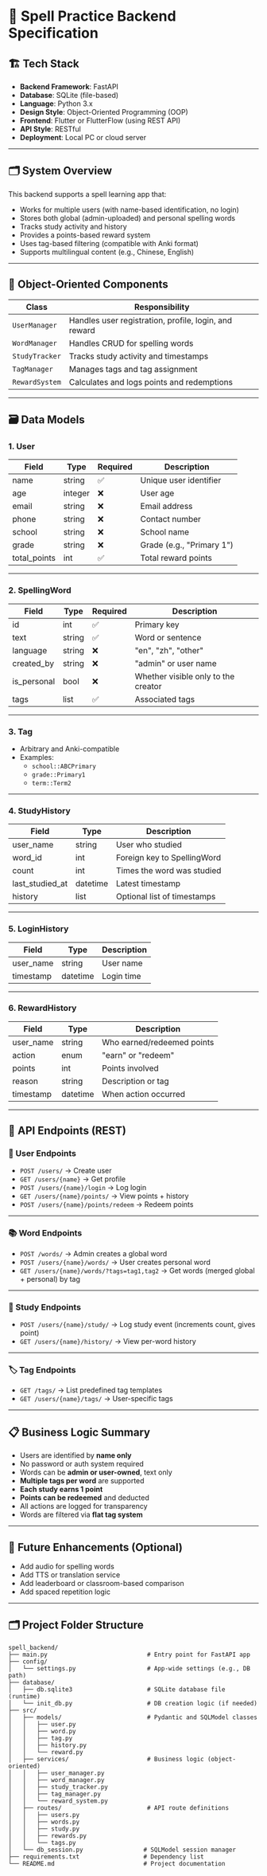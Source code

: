 # 🧠 Spell Practice Backend Specification

## 🏗️ Tech Stack

- **Backend Framework**: FastAPI
- **Database**: SQLite (file-based)
- **Language**: Python 3.x
- **Design Style**: Object-Oriented Programming (OOP)
- **Frontend**: Flutter or FlutterFlow (using REST API)
- **API Style**: RESTful
- **Deployment**: Local PC or cloud server

---

## 🗂️ System Overview

This backend supports a spell learning app that:

- Works for multiple users (with name-based identification, no login)
- Stores both global (admin-uploaded) and personal spelling words
- Tracks study activity and history
- Provides a points-based reward system
- Uses tag-based filtering (compatible with Anki format)
- Supports multilingual content (e.g., Chinese, English)

---

## 🧩 Object-Oriented Components

| Class          | Responsibility                                        |
| -------------- | ----------------------------------------------------- |
| `UserManager`  | Handles user registration, profile, login, and reward |
| `WordManager`  | Handles CRUD for spelling words                       |
| `StudyTracker` | Tracks study activity and timestamps                  |
| `TagManager`   | Manages tags and tag assignment                       |
| `RewardSystem` | Calculates and logs points and redemptions            |

---

## 🗃️ Data Models

### 1. User

| Field         | Type    | Required | Description               |
| ------------- | ------- | -------- | ------------------------- |
| name          | string  | ✅        | Unique user identifier    |
| age           | integer | ❌        | User age                  |
| email         | string  | ❌        | Email address             |
| phone         | string  | ❌        | Contact number            |
| school        | string  | ❌        | School name               |
| grade         | string  | ❌        | Grade (e.g., "Primary 1") |
| total\_points | int     | ✅        | Total reward points       |

---

### 2. SpellingWord

| Field        | Type   | Required | Description                         |
| ------------ | ------ | -------- | ----------------------------------- |
| id           | int    | ✅        | Primary key                         |
| text         | string | ✅        | Word or sentence                    |
| language     | string | ❌        | "en", "zh", "other"                 |
| created\_by  | string | ❌        | "admin" or user name                |
| is\_personal | bool   | ❌        | Whether visible only to the creator |
| tags         | list   | ✅        | Associated tags                     |

---

### 3. Tag

- Arbitrary and Anki-compatible
- Examples:
  - `school::ABCPrimary`
  - `grade::Primary1`
  - `term::Term2`

---

### 4. StudyHistory

| Field             | Type     | Description                 |
| ----------------- | -------- | --------------------------- |
| user\_name        | string   | User who studied            |
| word\_id          | int      | Foreign key to SpellingWord |
| count             | int      | Times the word was studied  |
| last\_studied\_at | datetime | Latest timestamp            |
| history           | list     | Optional list of timestamps |

---

### 5. LoginHistory

| Field      | Type     | Description |
| ---------- | -------- | ----------- |
| user\_name | string   | User name   |
| timestamp  | datetime | Login time  |

---

### 6. RewardHistory

| Field      | Type     | Description                |
| ---------- | -------- | -------------------------- |
| user\_name | string   | Who earned/redeemed points |
| action     | enum     | "earn" or "redeem"         |
| points     | int      | Points involved            |
| reason     | string   | Description or tag         |
| timestamp  | datetime | When action occurred       |

---

## 🔌 API Endpoints (REST)

### 👤 User Endpoints

- `POST /users/` → Create user
- `GET /users/{name}` → Get profile
- `POST /users/{name}/login` → Log login
- `GET /users/{name}/points/` → View points + history
- `POST /users/{name}/points/redeem` → Redeem points

---

### 📚 Word Endpoints

- `POST /words/` → Admin creates a global word
- `POST /users/{name}/words/` → User creates personal word
- `GET /users/{name}/words/?tags=tag1,tag2` → Get words (merged global + personal) by tag

---

### 🧠 Study Endpoints

- `POST /users/{name}/study/` → Log study event (increments count, gives point)
- `GET /users/{name}/history/` → View per-word history

---

### 🏷️ Tag Endpoints

- `GET /tags/` → List predefined tag templates
- `GET /users/{name}/tags/` → User-specific tags

---

## 📋 Business Logic Summary

- Users are identified by **name only**
- No password or auth system required
- Words can be **admin or user-owned**, text only
- **Multiple tags per word** are supported
- **Each study earns 1 point**
- **Points can be redeemed** and deducted
- All actions are logged for transparency
- Words are filtered via **flat tag system**

---

## 🔮 Future Enhancements (Optional)

- Add audio for spelling words
- Add TTS or translation service
- Add leaderboard or classroom-based comparison
- Add spaced repetition logic

---

## 🗂️ Project Folder Structure

```
spell_backend/
├── main.py                            # Entry point for FastAPI app
├── config/
│   └── settings.py                    # App-wide settings (e.g., DB path)
├── database/
│   ├── db.sqlite3                     # SQLite database file (runtime)
│   └── init_db.py                     # DB creation logic (if needed)
├── src/
│   ├── models/                        # Pydantic and SQLModel classes
│   │   ├── user.py
│   │   ├── word.py
│   │   ├── tag.py
│   │   ├── history.py
│   │   └── reward.py
│   ├── services/                      # Business logic (object-oriented)
│   │   ├── user_manager.py
│   │   ├── word_manager.py
│   │   ├── study_tracker.py
│   │   ├── tag_manager.py
│   │   └── reward_system.py
│   ├── routes/                        # API route definitions
│   │   ├── users.py
│   │   ├── words.py
│   │   ├── study.py
│   │   ├── rewards.py
│   │   └── tags.py
│   └── db_session.py                 # SQLModel session manager
├── requirements.txt                  # Dependency list
└── README.md                         # Project documentation
```

